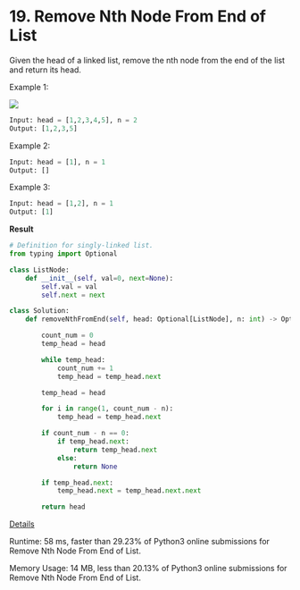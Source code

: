 # 19. Remove Nth Node From End of List

Given the head of a linked list, remove the nth node from the end of the list and return its head.

 

Example 1:

![](https://assets.leetcode.com/uploads/2020/10/03/remove_ex1.jpg)

```python
Input: head = [1,2,3,4,5], n = 2
Output: [1,2,3,5]
```
Example 2:
```python
Input: head = [1], n = 1
Output: []
```
Example 3:
```python
Input: head = [1,2], n = 1
Output: [1]
```
**Result**

```python
# Definition for singly-linked list.
from typing import Optional

class ListNode:
    def __init__(self, val=0, next=None):
        self.val = val
        self.next = next

class Solution:
    def removeNthFromEnd(self, head: Optional[ListNode], n: int) -> Optional[ListNode]:

        count_num = 0
        temp_head = head

        while temp_head:
            count_num += 1
            temp_head = temp_head.next

        temp_head = head

        for i in range(1, count_num - n):
            temp_head = temp_head.next

        if count_num - n == 0:
            if temp_head.next:
                return temp_head.next
            else:
                return None

        if temp_head.next:
            temp_head.next = temp_head.next.next

        return head
```



[Details ](https://leetcode.com/submissions/detail/730845686/)

Runtime: 58 ms, faster than 29.23% of Python3 online submissions for Remove Nth Node From End of List.

Memory Usage: 14 MB, less than 20.13% of Python3 online submissions for Remove Nth Node From End of List.

